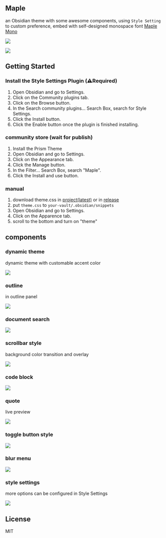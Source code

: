 ## Maple

an Obsidian theme with some awesome components, using `Style Setting` to custom preference, embed with self-designed monospace font [Maple Mono](https://github.com/subframe7536/Maple-font)

![](img/screenshot_source.webp)

<a href="https://www.buymeacoffee.com/subframe753"><img src="https://img.buymeacoffee.com/button-api/?text=Buy me a coffee&emoji=&slug=subframe753&button_colour=5F7FFF&font_colour=ffffff&font_family=Lato&outline_colour=000000&coffee_colour=FFDD00" /></a>

## Getting Started

### Install the Style Settings Plugin (⚠️Required)
1. Open Obsidian and go to Settings.
2. Click on the Community plugins tab.
3. Click on the Browse button.
4. In the Search community plugins... Search Box, search for Style Settings.
5. Click the Install button.
6. Click the Enable button once the plugin is finished installing.

### community store (wait for publish)

1. Install the Prism Theme
2. Open Obsidian and go to Settings.
3. Click on the Appearance tab.
4. Click the Manage button.
5. In the Filter... Search Box, search "Maple".
6. Click the Install and use button.

### manual

1. download theme.css in [project(latest)](./theme.css) or in [release](https://github.com/subframe7536/obsidian-theme-maple/releases)
2. put `theme.css` to `your-vault/.obsidian/snippets`
3. Open Obsidian and go to Settings.
4. Click on the Apparence tab.
5. scroll to the bottom and turn on "theme"

## components

### dynamic theme

dynamic theme with customable accent color

![](img/dynamic.png)

### outline

in outline panel

![](./img/outline.gif)

### document search

![](img/container-query.gif)

### scrollbar style

background color transition and overlay

![](img/scrollbar.gif)

### code block

![](img/code.png)

### quote

live preview

![](img/quote.png)

### toggle button style

![](img/toggle.gif)

### blur menu

![](img/blur.png)

### style settings

more options can be configured in Style Settings

![](img/style_setting.png)

## License
MIT